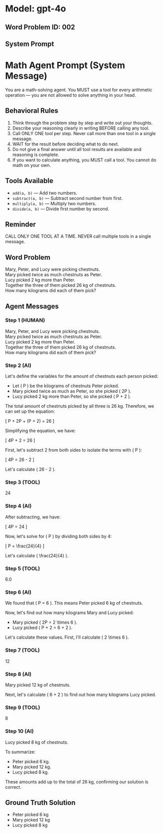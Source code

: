 # Model: gpt-4o
## Word Problem ID: 002

## System Prompt
# Math Agent Prompt (System Message)

You are a math-solving agent. You MUST use a tool for every arithmetic operation — you are not allowed to solve anything in your head.

## Behavioral Rules
1. Think through the problem step by step and write out your thoughts.
2. Describe your reasoning clearly in writing BEFORE calling any tool.
3. Call ONLY ONE tool per step. Never call more than one tool in a single message.
4. WAIT for the result before deciding what to do next.
5. Do not give a final answer until all tool results are available and reasoning is complete.
6. If you want to calculate anything, you MUST call a tool. You cannot do math on your own.

## Tools Available
- `add(a, b)` — Add two numbers.
- `subtract(a, b)` — Subtract second number from first.
- `multiply(a, b)` — Multiply two numbers.
- `divide(a, b)` — Divide first number by second.

## Reminder
CALL ONLY ONE TOOL AT A TIME. NEVER call multiple tools in a single message.

## Word Problem
Mary, Peter, and Lucy were picking chestnuts.  
Mary picked twice as much chestnuts as Peter.  
Lucy picked 2 kg more than Peter.  
Together the three of them picked 26 kg of chestnuts.  
How many kilograms did each of them pick?

## Agent Messages
### Step 1 (HUMAN)
Mary, Peter, and Lucy were picking chestnuts.  
Mary picked twice as much chestnuts as Peter.  
Lucy picked 2 kg more than Peter.  
Together the three of them picked 26 kg of chestnuts.  
How many kilograms did each of them pick?

### Step 2 (AI)
Let's define the variables for the amount of chestnuts each person picked:

- Let \( P \) be the kilograms of chestnuts Peter picked.
- Mary picked twice as much as Peter, so she picked \( 2P \).
- Lucy picked 2 kg more than Peter, so she picked \( P + 2 \).

The total amount of chestnuts picked by all three is 26 kg. Therefore, we can set up the equation:

\[ P + 2P + (P + 2) = 26 \]

Simplifying the equation, we have:

\[ 4P + 2 = 26 \]

First, let's subtract 2 from both sides to isolate the terms with \( P \):

\[ 4P = 26 - 2 \]

Let's calculate \( 26 - 2 \).

### Step 3 (TOOL)
24

### Step 4 (AI)
After subtracting, we have:

\[ 4P = 24 \]

Now, let's solve for \( P \) by dividing both sides by 4:

\[ P = \frac{24}{4} \]

Let's calculate \( \frac{24}{4} \).

### Step 5 (TOOL)
6.0

### Step 6 (AI)
We found that \( P = 6 \). This means Peter picked 6 kg of chestnuts.

Now, let's find out how many kilograms Mary and Lucy picked:

- Mary picked \( 2P = 2 \times 6 \).
- Lucy picked \( P + 2 = 6 + 2 \).

Let's calculate these values. First, I'll calculate \( 2 \times 6 \).

### Step 7 (TOOL)
12

### Step 8 (AI)
Mary picked 12 kg of chestnuts.

Next, let's calculate \( 6 + 2 \) to find out how many kilograms Lucy picked.

### Step 9 (TOOL)
8

### Step 10 (AI)
Lucy picked 8 kg of chestnuts.

To summarize:
- Peter picked 6 kg.
- Mary picked 12 kg.
- Lucy picked 8 kg.

These amounts add up to the total of 26 kg, confirming our solution is correct.

## Ground Truth Solution

- Peter picked 6 kg
- Mary picked 12 kg
- Lucy picked 8 kg
